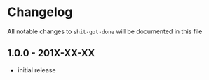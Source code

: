 # Changelog

All notable changes to `shit-got-done` will be documented in this file

## 1.0.0 - 201X-XX-XX

- initial release
